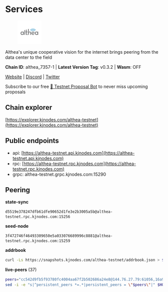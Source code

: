 # Services

<figure><img src="https://raw.githubusercontent.com/kj89/cosmos-images/main/logos/althea.png" alt=""><figcaption></figcaption></figure>

Althea's unique cooperative vision for the internet  brings peering from the data center to the field

**Chain ID**: althea_7357-1 | **Latest Version Tag**: v0.3.2 | **Wasm**: OFF

[Website](https://www.althea.net) | [Discord](https://discord.gg/ZTKWfpDs) | [Twitter](https://twitter.com/altheanetwork)



Subscribe to our free [🤖 Testnet Proposal Bot](https://t.me/kjnodes_testnet_proposal_bot) to never miss upcoming proposals


## Chain explorer
[https://explorer.kjnodes.com/althea-testnet](https://explorer.kjnodes.com/althea-testnet)

## Public endpoints

* api: [https://althea-testnet.api.kjnodes.com](https://althea-testnet.api.kjnodes.com)
* rpc: [https://althea-testnet.rpc.kjnodes.com](https://althea-testnet.rpc.kjnodes.com)
* grpc: althea-testnet.grpc.kjnodes.com:15290

## Peering

**state-sync**

```text
d5519e378247dfb61dfe90652d1fe3e2b3005a5b@althea-testnet.rpc.kjnodes.com:15256
```

**seed-node**

```text
3f472746f46493309650e5a033076689996c8881@althea-testnet.rpc.kjnodes.com:15259
```

**addrbook**
```bash
curl -Ls https://snapshots.kjnodes.com/althea-testnet/addrbook.json > $HOME/.althea/config/addrbook.json
```

**live-peers** (37)
```bash
peers="cc542d9fb5f93780fc4004aa67f2b502686a24e8@144.76.27.79:61056,16a9576c9a4cf9651b4215e3a877ae002555dd9b@116.202.117.229:31656,cd71580f8ab4af6beeaf867702a86ca6f9331f71@65.19.136.133:23296,bcec1c0df99526be43efa248491b87e8a2374ebe@94.130.26.9:26956,695f6de1a39a5f189015a50ef5f9df144a76b4d8@65.108.233.102:36656,7eb055628aee375914d7d265ef4bc01ea692fe95@65.109.82.106:31656,a3ac64c5c84817f3694a866298399e6ad71ff26c@65.21.53.39:26656,1d9a103d1e24c590bdfb577537eddd19a322f886@65.109.92.240:17886,c7b642db1e41d4136d3fd36a6a505a3bcc504a2f@34.73.112.90:26656,c1c28d02ef687f2d80b8e4540d9297835e75b6f0@139.59.67.156:26656,d5519e378247dfb61dfe90652d1fe3e2b3005a5b@65.109.68.190:52656,76932bbeb29836c6405329c21358d051ef6e33a3@65.109.65.163:21856,0d4220d2bbda711183a8db6f45c26b1541fa0d6a@65.109.116.204:21856,70caf9545f6fd67f2561964b0a69bf36ba6f81d4@5.161.205.63:26656,0aac1fc75b4a613f6bb7d15c6250350d478227a6@66.45.231.30:11144,fd54b3d5e49c047dae61ca3a8e430f500eab783c@65.109.92.148:26656,c215cf295b05c1338fdf5070a7b2abde873f5a88@95.217.40.230:26656,17edf24237b1c2b5b196d344761f964407d05862@65.108.233.109:12456,4f5eb5164329a61fc898ac75849ae873c8e539c9@66.172.36.135:14656,0037b2dc30933fa5c027a83be39f0061253ff83b@5.189.157.140:26656,8af3c5f2e975150cbf2d57bea182c2ca0fb808d2@65.21.237.170:10456,6c3d7683bf40a521b7c22391fd6c989b46a2e0e2@78.46.106.75:27656,04917b5810df2a380c1b18d83f577f1aba550818@222.106.187.14:53300,f6e3f995ba1c3ceed8bd556d9a23d2922d98a9a6@66.172.36.136:14656,ba247bdf826a9636a8276d6a00d8004755f6bb18@162.19.238.210:26656,bc55fa695313549672c4a480143dc400eaada16b@138.201.136.49:29656,938388d1a011858d6238bf22944ab2dcba9b22a8@65.108.199.206:36656,975393744d620d9dcb8dfd21c0282a6285766523@176.57.184.215:26656,15e7baf69c0db5c25e26cd1f13eb0d52a7a708b5@142.202.241.235:26656,5b6c6d679904ded86d36397e8ea583c122f5ddbd@144.91.102.95:26656,937dcf8c45b7c64e5188a7036427f2ce86383035@95.165.89.222:24126,a7b4e2ab0e3334bd2986c09cd5dafbc938ef23bf@65.108.78.101:52656,29dbc6241210d67e3460e2994e803bb2695dd71a@27.79.224.190:26656,4ff3241de49fa01129b3fe38b3aeefc699f07cc7@58.187.164.159:26656,90d692d481c1c4739ba8a7045b5552fa8d410901@88.99.164.158:17886,ade4d8bc8cbe014af6ebdf3cb7b1e9ad36f412c0@176.9.82.221:12456,9aa8a73ea9364aa3cf7806d4dd25b6aed88d8152@190.2.136.144:11356"
sed -i -e "s|^persistent_peers *=.*|persistent_peers = \"$peers\"|" $HOME/.althea/config/config.toml
```
